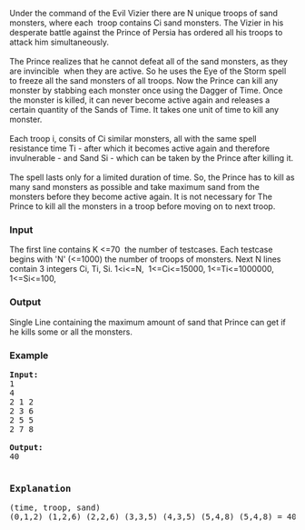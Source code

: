 <p>Under the command of the Evil Vizier there are N unique troops of sand monsters, where each&nbsp; troop contains Ci sand monsters. The Vizier in his desperate battle against the Prince of Persia has ordered all his troops to attack him simultaneously. <br>&nbsp;<br>The Prince realizes that he cannot defeat all of the sand monsters, as they are invincible&nbsp; when they are active. So he uses the Eye of the Storm spell to freeze all the sand monsters of all troops. Now the Prince can kill any monster by stabbing each monster once using the Dagger of Time. Once the monster is killed, it can never become active again and releases a certain quantity of the Sands of Time. It takes one unit of time to kill any monster. <br>&nbsp;<br>Each troop i, consits of Ci similar monsters, all with the same spell resistance time Ti - after which it becomes active again and therefore invulnerable - and Sand Si - which can be taken by the Prince after killing it. <br>&nbsp;<br>The spell lasts only for a limited duration of time. So, the Prince has to kill as many sand monsters as possible and take maximum sand from the monsters before they become active again. It is not necessary for The Prince to kill all the monsters in a troop before moving on to next troop.</p>
<h3>Input</h3>
<p>The first line contains K &lt;=70&nbsp; the number of testcases. Each testcase begins with 'N' (&lt;=1000) the number of troops of monsters. Next N lines contain 3 integers Ci, Ti, Si. 1&lt;i&lt;=N,&nbsp; 1&lt;=Ci&lt;=15000, 1&lt;=Ti&lt;=1000000, 1&lt;=Si&lt;=100,</p>
<h3>Output</h3>
<p>Single Line containing the maximum amount of sand that Prince can get if he kills some or all the monsters.</p>
<h3>Example</h3>
<pre><strong>Input:</strong><br>1 <br>4 <br>2 1 2 <br>2 3 6 <br>2 5 5 <br>2 7 8<br><br><strong>Output:</strong><br>40<br><br><h3>Explanation</h3>(time, troop, sand) <br>(0,1,2) (1,2,6) (2,2,6) (3,3,5) (4,3,5) (5,4,8) (5,4,8) = 40<br><p>&nbsp;</p><br></pre>